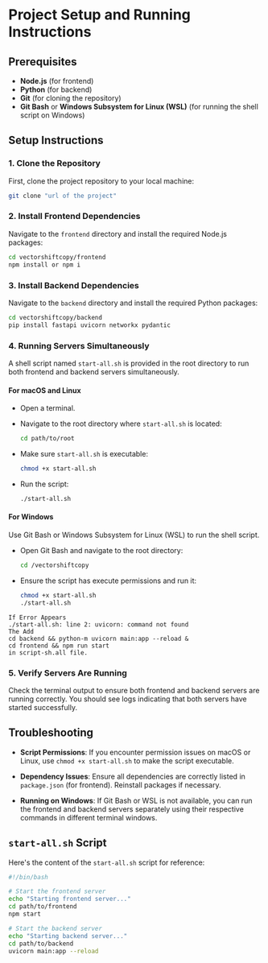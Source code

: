 # Project Setup and Running Instructions

## Prerequisites

- **Node.js** (for frontend)
- **Python** (for backend)
- **Git** (for cloning the repository)
- **Git Bash** or **Windows Subsystem for Linux (WSL)** (for running the shell script on Windows)

## Setup Instructions

### 1. Clone the Repository

First, clone the project repository to your local machine:

```bash
git clone "url of the project"
```

### 2. Install Frontend Dependencies

Navigate to the `frontend` directory and install the required Node.js packages:

```bash
cd vectorshiftcopy/frontend
npm install or npm i 
```

### 3. Install Backend Dependencies

Navigate to the `backend` directory and install the required Python packages:

```bash
cd vectorshiftcopy/backend
pip install fastapi uvicorn networkx pydantic
```

### 4. Running Servers Simultaneously

A shell script named `start-all.sh` is provided in the root directory to run both frontend and backend servers simultaneously.

#### For macOS and Linux

- Open a terminal.
- Navigate to the root directory where `start-all.sh` is located:

  ```bash
  cd path/to/root
  ```

- Make sure `start-all.sh` is executable:

  ```bash
  chmod +x start-all.sh
  ```

- Run the script:

  ```bash
  ./start-all.sh
  ```

#### For Windows

Use Git Bash or Windows Subsystem for Linux (WSL) to run the shell script.

- Open Git Bash and navigate to the root directory:

  ```bash
  cd /vectorshiftcopy
  ```

- Ensure the script has execute permissions and run it:

  ```bash
  chmod +x start-all.sh
  ./start-all.sh
  ```
```
If Error Appears 
./start-all.sh: line 2: uvicorn: command not found
The Add 
cd backend && python-m uvicorn main:app --reload &
cd frontend && npm run start
in script-sh.all file.
```
### 5. Verify Servers Are Running

Check the terminal output to ensure both frontend and backend servers are running correctly. You should see logs indicating that both servers have started successfully.

## Troubleshooting

- **Script Permissions**: If you encounter permission issues on macOS or Linux, use `chmod +x start-all.sh` to make the script executable.

- **Dependency Issues**: Ensure all dependencies are correctly listed in `package.json` (for frontend). Reinstall packages if necessary.

- **Running on Windows**: If Git Bash or WSL is not available, you can run the frontend and backend servers separately using their respective commands in different terminal windows.

## `start-all.sh` Script

Here's the content of the `start-all.sh` script for reference:

```bash
#!/bin/bash

# Start the frontend server
echo "Starting frontend server..."
cd path/to/frontend
npm start 

# Start the backend server
echo "Starting backend server..."
cd path/to/backend
uvicorn main:app --reload 
```

